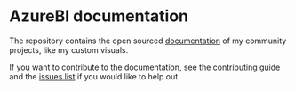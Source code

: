 # AzureBI documentation

The repository contains the open sourced [documentation](https://azurebi-docs.jppp.org) of my community projects, like my custom visuals.

If you want to contribute to the documentation, see the [contributing guide](.github/CONTRIBUTING.md) and the [issues list](https://github.com/liprec/azurebi-docs/issues) if you would like to help out.